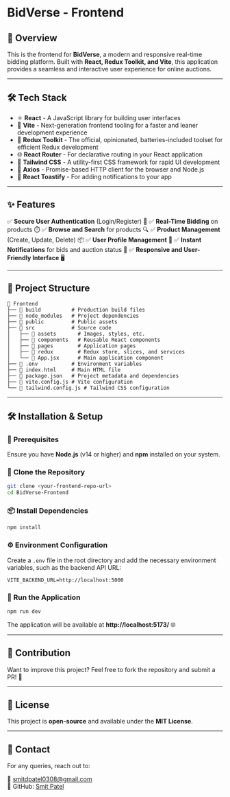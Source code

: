 #  BidVerse - Frontend

## 🚀 Overview
This is the frontend for **BidVerse**, a modern and responsive real-time bidding platform. Built with **React, Redux Toolkit, and Vite**, this application provides a seamless and interactive user experience for online auctions.

---

## 🛠 Tech Stack
- ⚛️ **React** - A JavaScript library for building user interfaces
- 🔧 **Vite** - Next-generation frontend tooling for a faster and leaner development experience
- 🔁 **Redux Toolkit** - The official, opinionated, batteries-included toolset for efficient Redux development
- 🌐 **React Router** - For declarative routing in your React application
- 🎨 **Tailwind CSS** - A utility-first CSS framework for rapid UI development
- 📡 **Axios** - Promise-based HTTP client for the browser and Node.js
- 🔔 **React Toastify** - For adding notifications to your app

---

## ✨ Features
✅ **Secure User Authentication** (Login/Register) 🔐
✅ **Real-Time Bidding** on products ⏱️
✅ **Browse and Search** for products 🔍
✅ **Product Management** (Create, Update, Delete) 📦
✅ **User Profile Management** 👤
✅ **Instant Notifications** for bids and auction status 🔔
✅ **Responsive and User-Friendly Interface** 🖥️

---

## 📂 Project Structure
```
📂 Frontend
├── 📁 build          # Production build files
├── 📁 node_modules   # Project dependencies
├── 📁 public         # Public assets
├── 📁 src            # Source code
│   ├── 📁 assets       # Images, styles, etc.
│   ├── 📁 components   # Reusable React components
│   ├── 📁 pages        # Application pages
│   ├── 📁 redux        # Redux store, slices, and services
│   └── 📄 App.jsx      # Main application component
├── 📄 .env           # Environment variables
├── 📄 index.html     # Main HTML file
├── 📄 package.json   # Project metadata and dependencies
├── 📄 vite.config.js # Vite configuration
└── 📄 tailwind.config.js # Tailwind CSS configuration
```

---

## 🛠 Installation & Setup
### 📌 Prerequisites
Ensure you have **Node.js** (v14 or higher) and **npm** installed on your system.

### 🔽 Clone the Repository
```bash
git clone <your-frontend-repo-url>
cd BidVerse-Frontend
```

### 📦 Install Dependencies
```bash
npm install
```

### ⚙️ Environment Configuration
Create a `.env` file in the root directory and add the necessary environment variables, such as the backend API URL:
```
VITE_BACKEND_URL=http://localhost:5000
```

### 🚀 Run the Application
```bash
npm run dev
```
The application will be available at **http://localhost:5173/** 🌐

---

## 🤝 Contribution
Want to improve this project? Feel free to fork the repository and submit a PR! 🚀

---

## 📜 License
This project is **open-source** and available under the **MIT License**.

---

## 📧 Contact
For any queries, reach out to:

📩 smitdpatel0308@gmail.com  
📌 GitHub: [Smit Patel](https://github.com/smit0308/)
